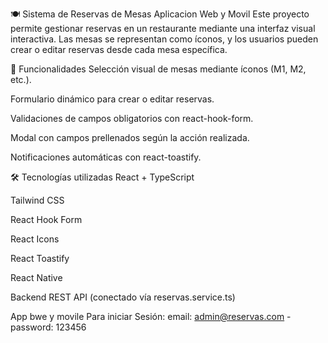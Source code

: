 🍽️ Sistema de Reservas de Mesas Aplicacion Web y Movil 
Este proyecto permite gestionar reservas en un restaurante mediante una interfaz visual interactiva. Las mesas se representan como íconos, y los usuarios pueden crear o editar reservas desde cada mesa específica.

🚀 Funcionalidades
Selección visual de mesas mediante íconos (M1, M2, etc.).

Formulario dinámico para crear o editar reservas.

Validaciones de campos obligatorios con react-hook-form.

Modal con campos prellenados según la acción realizada.

Notificaciones automáticas con react-toastify.

🛠️ Tecnologías utilizadas
React + TypeScript

Tailwind CSS

React Hook Form

React Icons

React Toastify

React Native

Backend REST API (conectado vía reservas.service.ts)

App bwe y movile Para iniciar Sesión: email: admin@reservas.com - password: 123456

